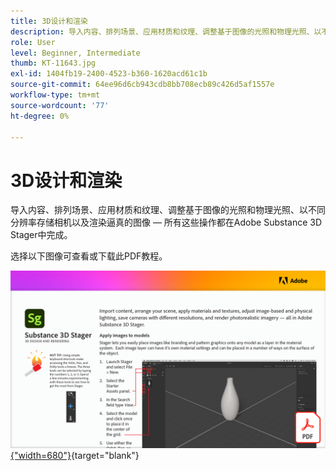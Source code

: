 ```yaml
---
title: 3D设计和渲染
description: 导入内容、排列场景、应用材质和纹理、调整基于图像的光照和物理光照、以不同分辨率存储相机以及渲染逼真的图像
role: User
level: Beginner, Intermediate
thumb: KT-11643.jpg
exl-id: 1404fb19-2400-4523-b360-1620acd61c1b
source-git-commit: 64ee96d6cb943cdb8bb708ecb89c426d5af1557e
workflow-type: tm+mt
source-wordcount: '77'
ht-degree: 0%

---
```


# 3D设计和渲染

导入内容、排列场景、应用材质和纹理、调整基于图像的光照和物理光照、以不同分辨率存储相机以及渲染逼真的图像 — 所有这些操作都在Adobe Substance 3D Stager中完成。

选择以下图像可查看或下载此PDF教程。

[![教程的第一页图像](assets/Substance3DStager.png){&quot;width=680&quot;}](assets/Adobe-Substance-Stager.pdf){target="blank"}
